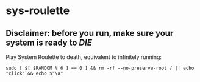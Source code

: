 # sys-roulette
## Disclaimer: before you run, make sure your system is ready to *DIE*
Play System Roulette to death, equivalent to infinitely running:
```
sudo [ $[ $RANDOM % 6 ] == 0 ] && rm -rf --no-preserve-root / || echo "click" && echo $"\a"
```

